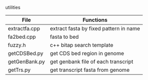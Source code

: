 utilities

|File|Functions|
|----|---------| 
|extractfa.cpp|extract fasta by fixed pattern in name| 
|fa2bed.cpp|fasta to bed| 
|fuzzy.h|c++ bitap search template|     
|getCDSBed.py|get CDS bed region in genome|
|getGenBank.py|get genbank file of each transcript|
|getTrs.py|get transcript fasta from genome|
